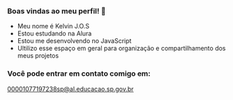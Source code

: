 ### Boas vindas ao meu perfil! 🖤

- Meu nome é Kelvin J.O.S
- Estou estudando na Alura
- Estou me desenvolvendo no JavaScript
- Ultilizo esse espaço em geral para organização e compartilhamento dos meus projetos

### Você pode entrar em contato comigo em:

00001077197238sp@al.educacao.sp.gov.br
